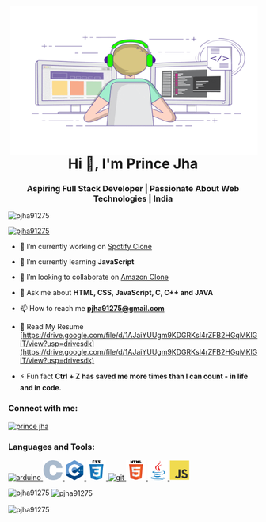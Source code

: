 <img align="right" height="300" width="500" src="https://raw.githubusercontent.com/mikonoid/mikonoid/main/images/gifs/coder3.gif" />

<h1 align="center">Hi 👋, I'm Prince Jha</h1>
<h3 align="center">Aspiring Full Stack Developer | Passionate About Web Technologies | India</h3>

<p align="left"> <img src="https://komarev.com/ghpvc/?username=pjha91275&label=Profile%20views&color=0e75b6&style=flat" alt="pjha91275" /> </p>

<p align="left"> <a href="https://github.com/ryo-ma/github-profile-trophy"><img src="https://github-profile-trophy.vercel.app/?username=pjha91275" alt="pjha91275" /></a> </p>

- 🔭 I’m currently working on [Spotify Clone](https://pjha91275.github.io/Spotify-Clone/)

- 🌱 I’m currently learning **JavaScript**

- 👯 I’m looking to collaborate on [Amazon Clone](https://pjha91275.github.io/Amazon-Clone/)

- 💬 Ask me about **HTML, CSS, JavaScript, C, C++ and JAVA**

- 📫 How to reach me **pjha91275@gmail.com**

- 📄 Read My Resume [https://drive.google.com/file/d/1AJaiYUUgm9KDGRKsI4rZFB2HGqMKlGiT/view?usp=drivesdk](https://drive.google.com/file/d/1AJaiYUUgm9KDGRKsI4rZFB2HGqMKlGiT/view?usp=drivesdk)

- ⚡ Fun fact **Ctrl + Z has saved me more times than I can count - in life and in code.**

<h3 align="left">Connect with me:</h3>
<p align="left">
<a href="https://linkedin.com/in/prince jha" target="blank"><img align="center" src="https://raw.githubusercontent.com/rahuldkjain/github-profile-readme-generator/master/src/images/icons/Social/linked-in-alt.svg" alt="prince jha" height="30" width="40" /></a>
</p>

<h3 align="left">Languages and Tools:</h3>
<p align="left"> <a href="https://www.arduino.cc/" target="_blank" rel="noreferrer"> <img src="https://cdn.worldvectorlogo.com/logos/arduino-1.svg" alt="arduino" width="40" height="40"/> </a> <a href="https://www.cprogramming.com/" target="_blank" rel="noreferrer"> <img src="https://raw.githubusercontent.com/devicons/devicon/master/icons/c/c-original.svg" alt="c" width="40" height="40"/> </a> <a href="https://www.w3schools.com/cpp/" target="_blank" rel="noreferrer"> <img src="https://raw.githubusercontent.com/devicons/devicon/master/icons/cplusplus/cplusplus-original.svg" alt="cplusplus" width="40" height="40"/> </a> <a href="https://www.w3schools.com/css/" target="_blank" rel="noreferrer"> <img src="https://raw.githubusercontent.com/devicons/devicon/master/icons/css3/css3-original-wordmark.svg" alt="css3" width="40" height="40"/> </a> <a href="https://git-scm.com/" target="_blank" rel="noreferrer"> <img src="https://www.vectorlogo.zone/logos/git-scm/git-scm-icon.svg" alt="git" width="40" height="40"/> </a> <a href="https://www.w3.org/html/" target="_blank" rel="noreferrer"> <img src="https://raw.githubusercontent.com/devicons/devicon/master/icons/html5/html5-original-wordmark.svg" alt="html5" width="40" height="40"/> </a> <a href="https://www.java.com" target="_blank" rel="noreferrer"> <img src="https://raw.githubusercontent.com/devicons/devicon/master/icons/java/java-original.svg" alt="java" width="40" height="40"/> </a> <a href="https://developer.mozilla.org/en-US/docs/Web/JavaScript" target="_blank" rel="noreferrer"> <img src="https://raw.githubusercontent.com/devicons/devicon/master/icons/javascript/javascript-original.svg" alt="javascript" width="40" height="40"/> </a> </p>

<p><img align="left" src="https://github-readme-stats.vercel.app/api/top-langs?username=pjha91275&show_icons=true&locale=en&layout=compact" alt="pjha91275" /></p>

<p>&nbsp;<img align="center" src="https://github-readme-stats.vercel.app/api?username=pjha91275&show_icons=true&locale=en" alt="pjha91275" /></p>

<p><img align="center" src="https://github-readme-streak-stats.herokuapp.com/?user=pjha91275&" alt="pjha91275" /></p>
